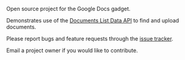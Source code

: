Open source project for the Google Docs gadget.

Demonstrates use of the [Documents List Data API](http://code.google.com/apis/documents/overview.html) to find and upload documents.

Please report bugs and feature requests through the [issue tracker](http://code.google.com/p/google-docslist-gadget/issues/list).

Email a project owner if you would like to contribute.